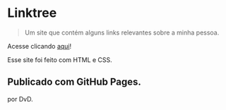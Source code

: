 # Linktree

> Um site que contém alguns links relevantes sobre a minha pessoa.

Acesse clicando [aqui](https://avendvd.github.io/linktr-project)!

Esse site foi feito com HTML e CSS. 

Publicado com GitHub Pages.
---

por DvD.
